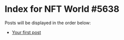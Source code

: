 # Index for NFT World #5638
Posts will be displayed in the order below:

- [Your first post](./001-first.md)

